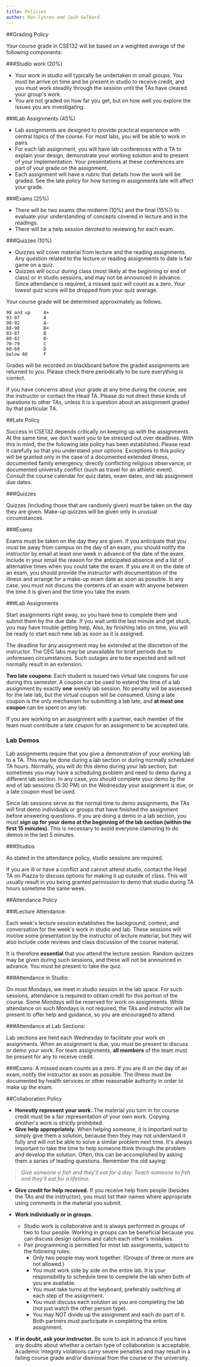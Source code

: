 ```yaml
---
title: Policies
author: Ron Cytron and Josh Gelbard
---
```


##Grading Policy

Your course grade in CSE132 will be based on a weighted average of the following components:

###Studio work (20%)
- Your work in studio will typically be undertaken in small groups. You must be arrive on time and be present in studio to receive credit, and you must work steadily through the session until the TAs have cleared your group's work.
- You are not graded on how far you get, but on how well you explore the issues you are investigating.

###Lab Assignments (45%)
- Lab assignments are designed to provide practical experience with central topics of the course. For most labs, you will be able to work in pairs.
- For each lab assignment, you will have lab conferences with a TA to explain your design, demonstrate your working solution and to present of your implementation. Your presentations at these conferences are part of your grade on the assignment. 
- Each assignment will have a rubric that details how the work will be graded. See the late policy for how turning in assignments late will affect your grade.

###Exams (25%)
- There will be two exams (the midterm (10%) and the final (15%)) to evaluate your understanding of concepts covered in lecture and in the readings. 
- There will be a help session devoted to reviewing for each exam.

###Quizzes (10%)
- Quizzes will cover material from lecture and the reading assignments. Any question related to the lecture or reading assignments to date is fair game on a quiz. 
- Quizzes will occur during class (most likely at the beginning or end of class) or in studio sessions, and may not be announced in advance. Since attendance is required, a missed quiz will count as a zero. Your lowest quiz score will be dropped from your quiz average.

Your course grade will be determined approximately as follows.

	98 and up     A+
	93-97         A
	90-92         A-
	88-90         B+
	83-87         B
	80-82         B-
	70-79         C
	60-69         D
	below 60      F

Grades will be recorded on blackboard before the graded assignments are returned to you. Please check there periodically to be sure everything is correct. 

If you have concerns about your grade at any time during the course, see the instructor or contact the Head TA. Please do not direct these kinds of questions to other TAs, unless it is a question about an assignment graded by that particular TA.

##Late Policy

Success in CSE132 depends critically on keeping up with the assignments. At the same time, we don't want you to be stressed out over deadlines. With this in mind, the the following late policy has been established. Please read it carefully so that you understand your options. Exceptions to this policy will be granted only in the case of a documented extended illness, documented family emergency, directly conflicting religious observance, or documented university conflict (such as travel for an athletic event).
Consult the course calendar for quiz dates, exam dates, and lab assignment due dates.

###Quizzes

Quizzes (including those that are randomly given) must be taken on the day they are given. Make-up quizzes will be given only in unusual circumstances. 

###Exams

Exams must be taken on the day they are given. If you anticipate that you must be away from campus on the day of an exam, you should notify the instructor by email at least one week in advance of the date of the exam. Include in your email the reason for the anticipated absence and a list of alternative times when you could take the exam. If you are ill on the date of an exam, you should provide the instructor with documentation of the illness and arrange for a make-up exam date as soon as possible. In any case, you must not discuss the contents of an exam with anyone between the time it is given and the time you take the exam.

###Lab Assignments

Start assignments right away, so you have time to complete them and submit them by the due date. If you wait until the last minute and get stuck, you may have trouble getting help. Also, by finishing labs on time, you will be ready to start each new lab as soon as it is assigned.

The deadline for any assignment may be extended at the discretion of the instructor. The CEC labs may be unavailable for brief periods due to unforeseen circumstances. Such outages are to be expected and will not normally result in an extension.

**Two late coupons**: Each student is issued two virtual late coupons for use during this semester. A coupon can be used to extend the time of a lab assignment by exactly **one** weekly lab session. No penalty will be assessed for the late lab, but the virtual coupon will be consumed. Using a late coupon is the only mechanism for submitting a lab late, and **at most one coupon** can be spent on any lab.

If you are working on an assignment with a partner, each member of the team must contribute a late coupon for an assignment to be accepted late.

### Lab Demos

Lab assignments require that you give a demonstration of your working lab to a TA. This may be done during a lab section or during normally scheduled TA hours. Normally, you will do this demo during your lab section, but sometimes you may have a scheduling problem and need to demo during a different lab section. In any case, you should complete your demo by the end of lab sessions (5:30 PM) on the Wednesday your assignment is due, or a late coupon must be used.

Since lab sessions serve as the normal time to demo assignments, the TAs will first demo individuals or groups that have finished the assignment before answering questions. If you are doing a demo in a lab section, you must **sign up for your demo at the beginning of the lab section (within the first 15 minutes)**. This is necessary to avoid everyone clamoring to do demos in the last 5 minutes.

###Studios

As stated in the attendance policy, studio sessions are required. 

If you are ill or have a conflict and cannot attend studio, contact the Head TA on Piazza to discuss options for making it up outside of class. This will usually result in you being granted permission to demo that studio during TA hours sometime the same week.

##Attendance Policy

###Lecture Attendance:

Each week's lecture session establishes the background, context, and conversation for the week's work in studio and lab. These sessions will involve some presentation by the instructor of lecture material, but they will also include code reviews and class discussion of the course material.

It is therefore **essential** that you attend the lecture session. Random quizzes may be given during such sessions, and these will not be announced in advance. You must be present to take the quiz.

###Attendance in Studio:

On most Mondays, we meet in studio session in the lab space. For such sessions, attendance is required to obtain credit for this portion of the course. Some Mondays will be reserved for work on assignments. While attendance on such Mondays is not required, the TAs and instructor will be present to offer help and guidance, so you are encouraged to attend.

###Attendance at Lab Sections:

Lab sections are held each Wednesday to facilitate your work on assignments. When an assignment is due, you must be present to discuss or demo your work. For team assignments, **all members** of the team must be present for any to receive credit.

###Exams:
A missed exam counts as a zero. If you are ill on the day of an exam, notify the instructor as soon as possible. The illness must be documented by health services or other reasonable authority in order to make up the exam.

##Collaboration Policy
- **Honestly represent your work.** The material you turn in for course credit must be a fair representation of your own work. Copying another's work is strictly prohibited.
- **Give help appropriately.** When helping someone, it is important not to simply give them a solution, because then they may not understand it fully and will not be able to solve a similar problem next time. It's always important to take the time to help someone think through the problem and develop the solution. Often, this can be accomplished by asking them a series of leading questions. Remember the old saying:

>*Give someone a fish and they'll eat for a day.
Teach someone to fish and they'll eat for a lifetime.*

- **Give credit for help received.** If you receive help from people (besides the TAs and the instructor), you must list their names where appropriate using comments in the material you submit.
- **Work individually or in groups.**
	- Studio work is collaborative and is always performed in groups of two to four people. Working in groups can be beneficial because you can discuss design options and catch each other's mistakes.
	- Pair programming is permitted for most lab assignments, subject to the following rules:
		- Only two people may work together. (Groups of three or more are not allowed.) 
		- You must work side by side on the entire lab. It is your responsibility to schedule time to complete the lab when both of you are available.
		- You must take turns at the keyboard, preferably switching at each step of the assignment.
		- You must discuss each solution as you are completing the lab (not just watch the other person type).
		- You may NOT divide up the assignment and each do part of it. Both partners must participate in completing the entire assignment.
		
- **If in doubt, ask your instructor.** Be sure to ask in advance if you have any doubts about whether a certain type of collaboration is acceptable. Academic integrity violations carry severe penalties and may result in a failing course grade and/or dismissal from the course or the university.



